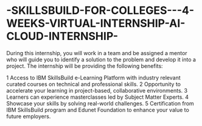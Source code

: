# -SKILLSBUILD-FOR-COLLEGES---4-WEEKS-VIRTUAL-INTERNSHIP-AI-CLOUD-INTERNSHIP-

During this internship, you will work in a team and be assigned a mentor who will guide you to identify a solution to the problem and 
develop it into a project. The internship will be providing the following benefits:
 
1 Access to IBM SkillsBuild e-Learning Platform with industry relevant curated courses on technical and professional skills.
2 Opportunity to accelerate your learning in project-based, collaborative environments.
3 Learners can experience masterclasses led by Subject Matter Experts.
4 Showcase your skills by solving real-world challenges.
5 Certification from IBM SkillsBuild program and Edunet Foundation to enhance your value to future employers.
